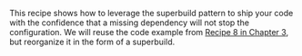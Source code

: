 This recipe shows how to leverage the superbuild pattern to ship your code with
the confidence that a missing dependency will not stop the configuration.  We
will reuse the code example from [Recipe 8 in Chapter
3](../../chapter-03/recipe-08), but reorganize it in the form of a superbuild.
